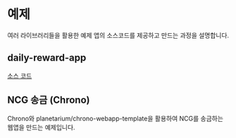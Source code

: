# 예제

여러 라이브러리들을 활용한 예제 앱의 소스코드를 제공하고 만드는 과정을 설명합니다.

## daily-reward-app

[소스 코드](https://github.com/planetarium/chrono/tree/main/examples/daily-reward-dapp)

## NCG 송금 (Chrono)

Chrono와 planetarium/chrono-webapp-template을 활용하여 NCG를 송금하는 웹앱을 만드는 예제입니다.
